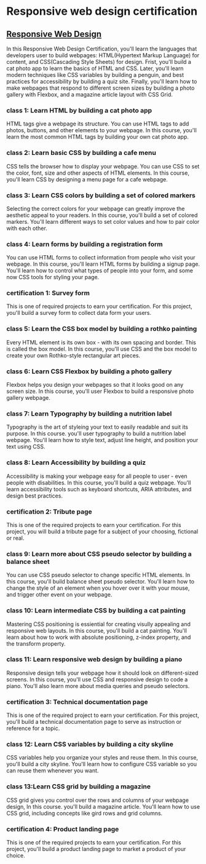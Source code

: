 # Responsive web design certification

## [Responsive Web Design](https://www.freecodecamp.org/learn/2022/responsive-web-design/)

In this Responsive Web Design Certification, you'll learn the languages that developers user to build webpages: HTML(Hypertext Markup Language) for content, and CSS(Cascading Style Sheets) for design.
Frist, you'll build a cat photo app to learn the basics of HTML and CSS. Later, you'll learn modern techniques like CSS variables by building a penguin, and best practices for accessibility by building a quiz site.
Finally, you'll learn how to make webpages that respond to different screen sizes by building a photo gallery with Flexbox, and a magazine article layout with CSS Grid.

### class 1: Learn HTML by building a cat photo app

HTML tags give a webpage its structure. You can use HTML tags to add photos, buttons, and other elements to your webpage.
In this course, you'll learn the most common HTML tags by building your own cat photo app.

### class 2: Learn basic CSS by building a cafe menu

CSS tells the browser how to display your webpage. You can use CSS to set the color, font, size and other aspects of HTML elements.
In this course, you'll learn CSS by designing a menu page for a cafe webpage.

### class 3: Learn CSS colors by building a set of colored markers

Selecting the correct colors for your webpage can greatly improve the aesthetic appeal to your readers.
In this course, you'll build a set of colored markers. You'll learn different ways to set color values and how to pair color with each other.

### class 4: Learn forms by building a registration form

You can use HTML forms to collect information from people who visit your webpage.
In this course, you'll learn HTML forms by building a signup page. You'll learn how to control what types of people into your form, and some now CSS tools for styling your page.

### certification 1: Survey form

This is one of required projects to earn your certification.
For this project, you'll build a survey form to collect data form your users.

### class 5: Learn the CSS box model by building a rothko painting

Every HTML element is its own box - with its own spacing and border. This is called the box model.
In this course, you'll use CSS and the box model to create your own Rothko-style rectangular art pieces.

### class 6: Learn CSS Flexbox by building a photo gallery

Flexbox helps you design your webpages so that it looks good on any screen size.
In this course, you'll user Flexbox to build a responsive photo gallery webpage.

### class 7: Learn Typography by building a nutrition label

Typography is the art of styleing your text to easily readable and suit its purpose.
In this course. you'll user typography to build a nutrition label webpage. You'll learn how to style text, adjust line height, and position your text using CSS.

### class 8: Learn Accessibility by building a quiz

Accessibility is making your webpage easy for all people to user - even people with  disabilities.
In this course, you'll build a quiz webpage. You'll learn accessibility tools such as keyboard shortcuts, ARIA attributes, and design best practices.

### certification 2: Tribute page

This is one of the required projects to earn your certification.
For this project, you will build a tribute page for a subject of your choosing, fictional or real.

### class 9: Learn more about CSS pseudo selector by building a balance sheet

You can use CSS pseudo selector to change specific HTML elements.
In this course, you'll build balance sheet pseudo selector. You'll learn how to change the style of an element when you hover over it with your mouse, and trigger other event on your webpage.

### class 10: Learn intermediate CSS by building a cat painting

Mastering CSS positioning is essiential for creating visully appealing and responsive web layouts.
In this course, you'll build a cat painting. You'll learn about how to work with absolute positioning, z-index property, and the transform property.

### class 11: Learn responsive web design by building a piano

Responsive design tells your webpage how it should look on different-sized screens.
In this course, you'll use CSS and responsive design to code a piano. You'll also learn more about media queries and pseudo selectors.

### certification 3: Technical documentation page

This is one of the required project to earn your certification.
For this project, you'll build a technical documentation page to serve as instruction or reference for a topic.

### class 12: Learn CSS variables by building a city skyline

CSS variables help you organize your styles and reuse them.
In this course, you'll build a city skyline. You'll learn how to configure CSS variable so you can reuse them whenever you want.

### class 13:Learn CSS grid by building a magazine

CSS grid gives you control over the rows and columns of your webpage design,
In this course. you'll build a magazine article. You'll learn how to use CSS grid, including concepts like gird rows and grid columns.

### certification 4: Product landing page

This is one of the required projects to earn your certification.
For this project, you'll build a product landing page to market a product of your choice.
